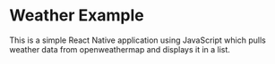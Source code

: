 # Weather Example
This is a simple React Native application using JavaScript which pulls weather data from openweathermap and displays it in a list.
